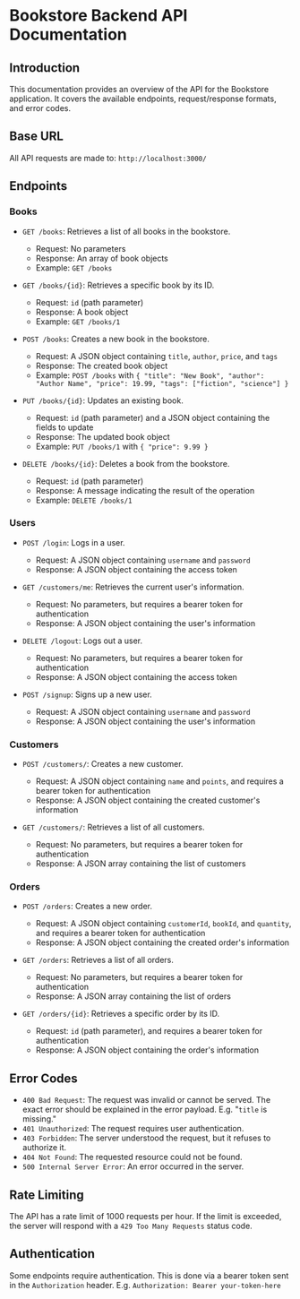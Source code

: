 # Bookstore Backend API Documentation

## Introduction
This documentation provides an overview of the API for the Bookstore application. It covers the available endpoints, request/response formats, and error codes.

## Base URL
All API requests are made to: `http://localhost:3000/`

## Endpoints

### Books

- `GET /books`: Retrieves a list of all books in the bookstore.
  - Request: No parameters
  - Response: An array of book objects
  - Example: `GET /books`

- `GET /books/{id}`: Retrieves a specific book by its ID.
  - Request: `id` (path parameter)
  - Response: A book object
  - Example: `GET /books/1`

- `POST /books`: Creates a new book in the bookstore.
  - Request: A JSON object containing `title`, `author`, `price`, and `tags`
  - Response: The created book object
  - Example: `POST /books` with `{ "title": "New Book", "author": "Author Name", "price": 19.99, "tags": ["fiction", "science"] }`

- `PUT /books/{id}`: Updates an existing book.
  - Request: `id` (path parameter) and a JSON object containing the fields to update
  - Response: The updated book object
  - Example: `PUT /books/1` with `{ "price": 9.99 }`

- `DELETE /books/{id}`: Deletes a book from the bookstore.
  - Request: `id` (path parameter)
  - Response: A message indicating the result of the operation
  - Example: `DELETE /books/1`

### Users

- `POST /login`: Logs in a user.
  - Request: A JSON object containing `username` and `password`
  - Response: A JSON object containing the access token

- `GET /customers/me`: Retrieves the current user's information.
  - Request: No parameters, but requires a bearer token for authentication
  - Response: A JSON object containing the user's information

- `DELETE /logout`: Logs out a user.
  - Request: No parameters, but requires a bearer token for authentication
  - Response: A JSON object containing the access token

- `POST /signup`: Signs up a new user.
  - Request: A JSON object containing `username` and `password`
  - Response: A JSON object containing the user's information

### Customers

- `POST /customers/`: Creates a new customer.
  - Request: A JSON object containing `name` and `points`, and requires a bearer token for authentication
  - Response: A JSON object containing the created customer's information

- `GET /customers/`: Retrieves a list of all customers.
  - Request: No parameters, but requires a bearer token for authentication
  - Response: A JSON array containing the list of customers

### Orders

- `POST /orders`: Creates a new order.
  - Request: A JSON object containing `customerId`, `bookId`, and `quantity`, and requires a bearer token for authentication
  - Response: A JSON object containing the created order's information

- `GET /orders`: Retrieves a list of all orders.
  - Request: No parameters, but requires a bearer token for authentication
  - Response: A JSON array containing the list of orders

- `GET /orders/{id}`: Retrieves a specific order by its ID.
  - Request: `id` (path parameter), and requires a bearer token for authentication
  - Response: A JSON object containing the order's information

## Error Codes
- `400 Bad Request`: The request was invalid or cannot be served. The exact error should be explained in the error payload. E.g. "`title` is missing."
- `401 Unauthorized`: The request requires user authentication.
- `403 Forbidden`: The server understood the request, but it refuses to authorize it.
- `404 Not Found`: The requested resource could not be found.
- `500 Internal Server Error`: An error occurred in the server.

## Rate Limiting
The API has a rate limit of 1000 requests per hour. If the limit is exceeded, the server will respond with a `429 Too Many Requests` status code.

## Authentication
Some endpoints require authentication. This is done via a bearer token sent in the `Authorization` header. E.g. `Authorization: Bearer your-token-here`